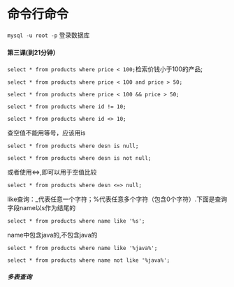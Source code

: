 # 命令行命令
`mysql -u root -p`  登录数据库

#### 第三课(到21分钟）
`select * from products where price < 100;`检索价钱小于100的产品;

`select * from products where price < 100 and price > 50;`

`select * from products where price < 100 && price > 50;`

`select * from products where id != 10;`

`select * from products where id <> 10;`

查空值不能用等号，应该用is

`select * from products where desn is null;`

`select * from products where desn is not null;`

或者使用<=>,即可以用于空值比较

`select * from products where desn <=> null;`

like查询：_代表任意一个字符；%代表任意多个字符（包含0个字符）.下面是查询字段name以s作为结尾的

`select * from products where name like '%s';`

name中包含java的,不包含java的

`select * from products where name like '%java%';`

`select * from products where name not like '%java%';`

##### 多表查询 














